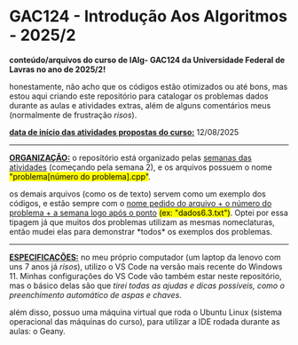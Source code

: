 # GAC124 - Introdução Aos Algoritmos - 2025/2

**conteúdo/arquivos do curso de IAlg- GAC124 da Universidade Federal de Lavras no ano de 2025/2!**

honestamente, não acho que os códigos estão otimizados ou até bons, mas estou aqui criando este repositório para catalogar os problemas dados durante as aulas e atividades extras, além de alguns comentários meus (normalmente de frustração *risos*).
<p> <ins><strong>data de início das atividades propostas do curso:</strong></ins> 12/08/2025 </p>

<hr>

<ins><strong>**ORGANIZAÇÃO:**</strong></ins> o repositório está organizado pelas <ins>semanas das atividades</ins> (começando pela semana 2), e os arquivos possuem o nome <mark>"problema[número do problema].cpp"</mark>. 
<p>os demais arquivos (como os de texto) servem como um exemplo dos códigos, e estão sempre com o <ins>nome pedido do arquivo + o número do problema + a semana logo após o ponto</ins> <mark>(ex: "dados6.3.txt")</mark>. Optei por essa tipagem já que muitos dos problemas utilizam as mesmas nomeclaturas, então mudei elas para demonstrar *todos* os exemplos dos problemas. </p>

<hr>

<ins><strong>**ESPECIFICAÇÕES:**</strong></ins> no meu próprio computador (um laptop da lenovo com uns 7 anos já *risos*), utilizo o VS Code na versão mais recente do Windows 11. Minhas configurações do VS Code vão também estar neste repositório, mas o básico delas são que *tirei todas as ajudas e dicas possíveis, como o preenchimento automático de aspas e chaves*.
<p> além disso, possuo uma máquina virtual que roda o Ubuntu Linux (sistema operacional das máquinas do curso), para utilizar a IDE rodada durante as aulas: o Geany. </p>


